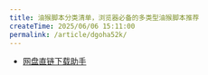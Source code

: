 ```yaml
---
title: 油猴脚本分类清单，浏览器必备的多类型油猴脚本推荐
createTime: 2025/06/06 15:11:00
permalink: /article/dgoha52k/
---
```


- [网盘直链下载助手](https://www.youxiaohou.com/panlinker.user.js)